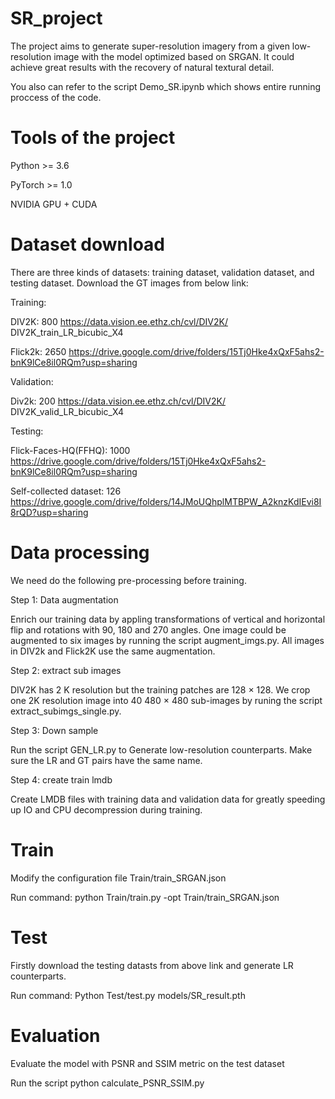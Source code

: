 # SR_project
The project aims to generate super-resolution imagery from a given low-resolution image with the model optimized based on SRGAN. It could achieve great results with the recovery of natural textural detail.

You also can refer to the script Demo_SR.ipynb which shows entire running proccess of the code.

# Tools of the project
Python >= 3.6

PyTorch >= 1.0

NVIDIA GPU + CUDA

# Dataset download
There are three kinds of datasets: training dataset, validation dataset, and testing dataset. Download the GT images from below link:
  
Training:
      
DIV2K: 800 https://data.vision.ee.ethz.ch/cvl/DIV2K/ DIV2K_train_LR_bicubic_X4
      
Flick2k: 2650 https://drive.google.com/drive/folders/15Tj0Hke4xQxF5ahs2-bnK9lCe8il0RQm?usp=sharing
  
Validation:
      
Div2k: 200 https://data.vision.ee.ethz.ch/cvl/DIV2K/ DIV2K_valid_LR_bicubic_X4
  
Testing:
      
Flick-Faces-HQ(FFHQ): 1000 https://drive.google.com/drive/folders/15Tj0Hke4xQxF5ahs2-bnK9lCe8il0RQm?usp=sharing
      
Self-collected dataset: 126 https://drive.google.com/drive/folders/14JMoUQhplMTBPW_A2knzKdIEvi8I8rQD?usp=sharing
 
 # Data processing
 We need do the following pre-processing before training. 
 
 Step 1: Data augmentation
    
Enrich our training data by appling transformations of vertical and horizontal flip and rotations with 90, 180 and 270 angles. One image could be augmented to six images by running the script augment_imgs.py. All images in DIV2k and Flick2K use the same augmentation.
 
 Step 2: extract sub images
    
DIV2K has 2 K resolution but the training patches are 128 × 128. We crop one 2K resolution image into 40 480 × 480 sub-images by runing the script extract_subimgs_single.py.
 
 Step 3: Down sample
 
 Run the script GEN_LR.py to Generate low-resolution counterparts. Make sure the LR and GT pairs have the same name.
 
 Step 4: create train lmdb
 
 Create LMDB files with training data and validation data for greatly speeding up IO and CPU decompression during training.
 
# Train
Modify the configuration file Train/train_SRGAN.json

Run command: python Train/train.py -opt Train/train_SRGAN.json

# Test
Firstly download the testing datasts from above link and generate LR counterparts. 

Run command: Python Test/test.py models/SR_result.pth

# Evaluation
Evaluate the model with PSNR and SSIM metric on the test dataset

Run the script python calculate_PSNR_SSIM.py 


 
 
 
 
 
 
 
